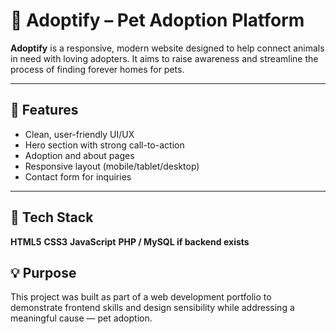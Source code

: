 # 🐾 Adoptify – Pet Adoption Platform

**Adoptify** is a responsive, modern website designed to help connect animals in need with loving adopters. It aims to raise awareness and streamline the process of finding forever homes for pets.



---

## 📌 Features

* Clean, user-friendly UI/UX
* Hero section with strong call-to-action
* Adoption and about pages
* Responsive layout (mobile/tablet/desktop)
* Contact form for inquiries

---

## 🔧 Tech Stack

  **HTML5**
  **CSS3**
  **JavaScript**
  **PHP / MySQL if backend exists**


## 💡 Purpose

This project was built as part of a web development portfolio to demonstrate frontend skills and design sensibility while addressing a meaningful cause — pet adoption.
